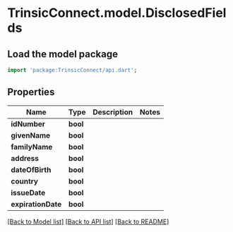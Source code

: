 # TrinsicConnect.model.DisclosedFields

## Load the model package
```dart
import 'package:TrinsicConnect/api.dart';
```

## Properties
Name | Type | Description | Notes
------------ | ------------- | ------------- | -------------
**idNumber** | **bool** |  | 
**givenName** | **bool** |  | 
**familyName** | **bool** |  | 
**address** | **bool** |  | 
**dateOfBirth** | **bool** |  | 
**country** | **bool** |  | 
**issueDate** | **bool** |  | 
**expirationDate** | **bool** |  | 

[[Back to Model list]](../README.md#documentation-for-models) [[Back to API list]](../README.md#documentation-for-api-endpoints) [[Back to README]](../README.md)


